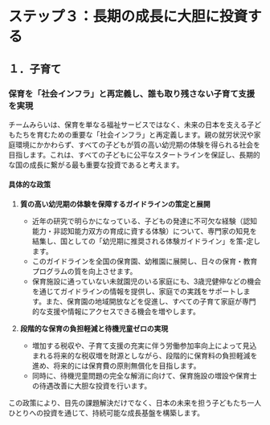 # ステップ３：長期の成長に大胆に投資する

## １．子育て

### 保育を「社会インフラ」と再定義し、誰も取り残さない子育て支援を実現

チームみらいは、保育を単なる福祉サービスではなく、未来の日本を支える子どもたちを育むための重要な「社会インフラ」と再定義します。親の就労状況や家庭環境にかかわらず、すべての子どもが質の高い幼児期の体験を得られる社会を目指します。これは、すべての子どもに公平なスタートラインを保証し、長期的な国の成長に繋がる最も重要な投資であると考えます。

#### 具体的な政策

1.  **質の高い幼児期の体験を保障するガイドラインの策定と展開**
    *   近年の研究で明らかになっている、子どもの発達に不可欠な経験（認知能力・非認知能力双方の育成に資する体験）について、専門家の知見を結集し、国としての「幼児期に推奨される体験ガイドライン」を策-定します。
    *   このガイドラインを全国の保育園、幼稚園に展開し、日々の保育・教育プログラムの質を向上させます。
    *   保育施設に通っていない未就園児のいる家庭にも、3歳児健伸などの機会を通じてガイドラインの情報を提供し、家庭での実践をサポートします。また、保育園の地域開放などを促進し、すべての子育て家庭が専門的な支援や情報にアクセスできる機会を増やします。

2.  **段階的な保育の負担軽減と待機児童ゼロの実現**
    *   増加する税収や、子育て支援の充実に伴う労働参加率向上によって見込まれる将来的な税収増を財源としながら、段階的に保育料の負担軽減を進め、将来的には保育費の原則無償化を目指します。
    *   同時に、待機児童問題の完全な解消に向けて、保育施設の増設や保育士の待遇改善に大胆な投資を行います。

この政策により、目先の課題解決だけでなく、日本の未来を担う子どもたち一人ひとりへの投資を通じて、持続可能な成長基盤を構築します。